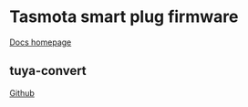 
# Tasmota smart plug firmware

[Docs homepage](https://tasmota.github.io/docs/#/Home)

## tuya-convert

[Github](https://github.com/ct-Open-Source/tuya-convert)

